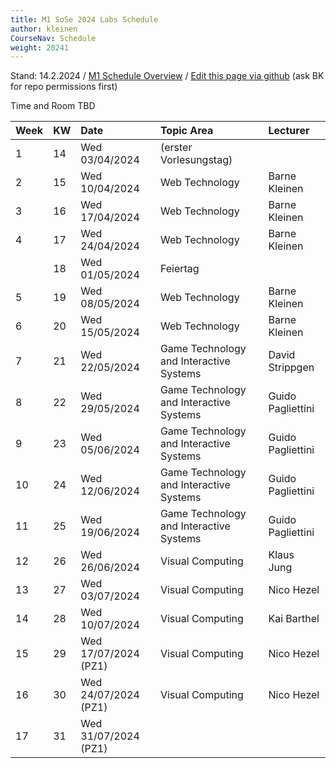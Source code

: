 ```yaml
---
title: M1 SoSe 2024 Labs Schedule
author: kleinen
CourseNav: Schedule
weight: 20241
---
```



Stand: 14.2.2024 / 
[M1 Schedule Overview](/classes/m1)
/
[Edit this page via github](https://github.com/bkleinen/bkleinen.github.io/blob/main/hugo/content/classes/ss2024/m1-web/schedule/index.md) (ask BK for repo permissions first)

Time and Room TBD

| Week | KW | Date           | Topic Area             | Lecturer |
|:-----|:---|:---------------|:-----------------------|:---------|
| 1    | 14 | Wed 03/04/2024 | (erster Vorlesungstag) |          |
| 2    | 15 | Wed 10/04/2024       | Web Technology | Barne Kleinen
| 3    | 16 | Wed 17/04/2024       | Web Technology | Barne Kleinen |
| 4    | 17 | Wed 24/04/2024       | Web Technology | Barne Kleinen |
|      | 18 | Wed 01/05/2024       | Feiertag                                |   |
| 5    | 19 | Wed 08/05/2024       | Web Technology |Barne Kleinen  |
| 6    | 20 | Wed 15/05/2024       | Web Technology |Barne Kleinen |
| 7    | 21 | Wed 22/05/2024       | Game Technology and Interactive Systems                         | David Strippgen   |
| 8    | 22 | Wed 29/05/2024       | Game Technology and Interactive Systems                         | Guido Pagliettini |
| 9    | 23 | Wed 05/06/2024       | Game Technology and Interactive Systems                         | Guido Pagliettini                  |
| 10   | 24 | Wed 12/06/2024       | Game Technology and Interactive Systems                          | Guido Pagliettini |
| 11   | 25 | Wed 19/06/2024       | Game Technology and Interactive Systems                          | Guido Pagliettini |
| 12   | 26 | Wed 26/06/2024       | Visual Computing                        | Klaus Jung     |
| 13   | 27 | Wed 03/07/2024       | Visual Computing                        | Nico Hezel     |
| 14   | 28 | Wed 10/07/2024       | Visual Computing                        | Kai Barthel    |
| 15   | 29 | Wed 17/07/2024 (PZ1) | Visual Computing                        | Nico Hezel     |
| 16   | 30 | Wed 24/07/2024 (PZ1) | Visual Computing                        | Nico Hezel     |
| 17   | 31 | Wed 31/07/2024 (PZ1) |                                         |                |
